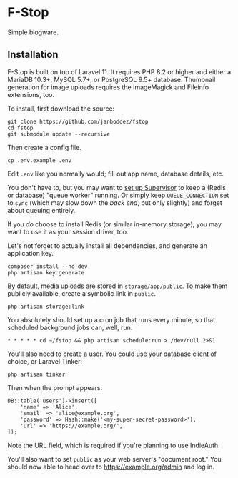 # F-Stop
Simple blogware.

## Installation
F-Stop is built on top of Laravel 11. It requires PHP 8.2 or higher and either a MariaDB 10.3+, MySQL 5.7+, or PostgreSQL 9.5+ database. Thumbnail generation for image uploads requires the ImageMagick and Fileinfo extensions, too.

To install, first download the source:
```
git clone https://github.com/janboddez/fstop
cd fstop
git submodule update --recursive
```

Then create a config file.
```
cp .env.example .env
```

Edit `.env` like you normally would; fill out app name, database details, etc.


You don't have to, but you may want to [set up Supervisor](https://laravel.com/docs/11.x/queues#supervisor-configuration) to keep a (Redis or database) "queue worker" running.
Or simply keep `QUEUE_CONNECTION` set to `sync` (which may slow down the _back end_, but only slightly) and forget about queuing entirely.

If you _do_ choose to install Redis (or similar in-memory storage), you may want to use it as your session driver, too.

Let's not forget to actually install all dependencies, and generate an application key.
```
composer install --no-dev
php artisan key:generate
```

By default, media uploads are stored in `storage/app/public`. To make them publicly available, create a symbolic link in `public`.
```
php artisan storage:link
```

You absolutely should set up a cron job that runs every minute, so that scheduled background jobs can, well, run.
```
* * * * * cd ~/fstop && php artisan schedule:run > /dev/null 2>&1
```

You'll also need to create a user. You could use your database client of choice, or Laravel Tinker:
```
php artisan tinker
```

Then when the prompt appears:
```
DB::table('users')->insert([
    'name' => 'Alice',
    'email' => 'alice@example.org',
    'password' => Hash::make('<my-super-secret-password>'),
    'url' => 'https://example.org/',
]);
```
Note the URL field, which is required if you're planning to use IndieAuth.

You'll also want to set `public` as your web server's "document root."
You should now able to head over to https://example.org/admin and log in.
